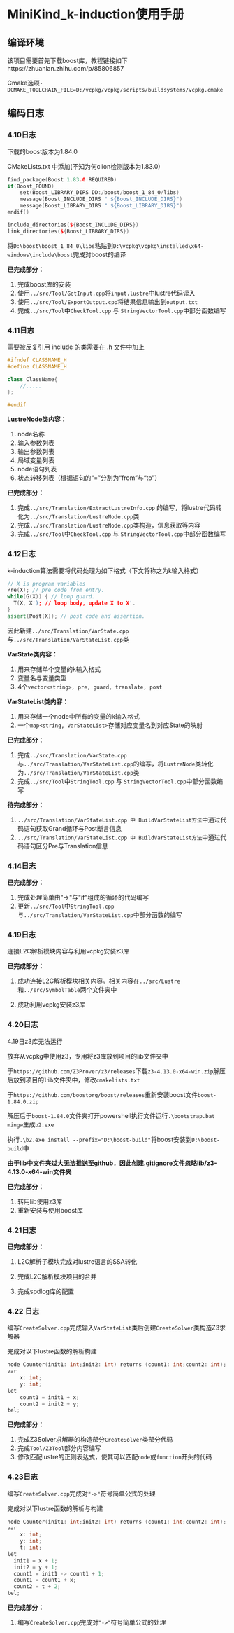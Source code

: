 # MiniKind_k-induction使用手册

## 编译环境

该项目需要首先下载boost库，教程链接如下https://zhuanlan.zhihu.com/p/85806857

Cmake选项`-DCMAKE_TOOLCHAIN_FILE=D:/vcpkg/vcpkg/scripts/buildsystems/vcpkg.cmake`

## 编码日志

### 4.10日志 

下载的boost版本为1.84.0

CMakeLists.txt 中添加(不知为何clion检测版本为1.83.0)

```cpp
find_package(Boost 1.83.0 REQUIRED)
if(Boost_FOUND)
    set(Boost_LIBRARY_DIRS DD:/boost/boost_1_84_0/libs)
    message(Boost_INCLUDE_DIRS " ${Boost_INCLUDE_DIRS}")
    message(Boost_LIBRARY_DIRS " ${Boost_LIBRARY_DIRS}")
endif()

include_directories(${Boost_INCLUDE_DIRS})
link_directories(${Boost_LIBRARY_DIRS})
```

将`D:\boost\boost_1_84_0\libs`粘贴到`D:\vcpkg\vcpkg\installed\x64-windows\include\boost`完成对boost的编译



**已完成部分：**

1. 完成boost库的安装
2. 使用`../src/Tool/GetInput.cpp`将`input.lustre`中lustre代码读入
3. 使用`../src/Tool/ExportOutput.cpp`将结果信息输出到`output.txt`
4. 完成`../src/Tool`中`CheckTool.cpp` 与 `StringVectorTool.cpp`中部分函数编写

### 4.11日志

需要被反复引用 include 的类需要在 .h 文件中加上

```cpp
#ifndef CLASSNAME_H
#define CLASSNAME_H

class ClassName{
    //.....
};

#endif
```

**LustreNode类内容：**

1. node名称
2. 输入参数列表
3. 输出参数列表
4. 局域变量列表
5. node语句列表
6. 状态转移列表（根据语句的“=”分割为“from”与“to”）

**已完成部分：**

1. 完成`../src/Translation/ExtractLustreInfo.cpp` 的编写，将lustre代码转化为`../src/Translation/LustreNode.cpp`类
2. 完成`../src/Translation/LustreNode.cpp`类构造，信息获取等内容
3. 完成`../src/Tool`中`CheckTool.cpp` 与 `StringVectorTool.cpp`中部分函数编写

### 4.12日志

k-induction算法需要将代码处理为如下格式（下文将称之为k输入格式）

```cpp
// X is program variables
Pre(X); // pre code from entry.
while(G(X)) { // loop guard.
  T(X, X'); // loop body, update X to X'.
}
assert(Post(X)); // post code and assertion.
```

因此新建`../src/Translation/VarState.cpp`与`../src/Translation/VarStateList.cpp`类

**VarState类内容：**

1. 用来存储单个变量的k输入格式
2. 变量名与变量类型
3. 4个`vector<string>, pre, guard, translate, post`

**VarStateList类内容：**

1. 用来存储一个node中所有的变量的k输入格式
2. 一个`map<string, VarStateList>`存储对应变量名到对应State的映射

**已完成部分：**

1. 完成`../src/Translation/VarState.cpp`与`../src/Translation/VarStateList.cpp`的编写，将`LustreNode`类转化为`../src/Translation/VarStateList.cpp`类
2. 完成`../src/Tool`中`StringTool.cpp` 与 `StringVectorTool.cpp`中部分函数编写

**待完成部分：**

1. `../src/Translation/VarStateList.cpp 中 BuildVarStateList方法`中通过代码语句获取Grand循环与Post断言信息
2. `../src/Translation/VarStateList.cpp 中 BuildVarStateList方法`中通过代码语句区分Pre与Translation信息

### 4.14日志

**已完成部分：**

1. 完成处理简单由"->"与"if"组成的循环的代码编写
2. 更新`../src/Tool`中`StringTool.cpp` 与`../src/Translation/VarStateList.cpp`中部分函数的编写

### 4.19日志

连接L2C解析模块内容与利用vcpkg安装z3库

**已完成部分：**

1. 成功连接L2C解析模块相关内容。相关内容在`../src/Lustre`和`../src/SymbolTable`两个文件夹中

2. 成功利用vcpkg安装z3库

### 4.20日志

4.19日z3库无法运行

放弃从vcpkg中使用z3，专用将z3库放到项目的lib文件夹中

于`https://github.com/Z3Prover/z3/releases`下载`z3-4.13.0-x64-win.zip`解压后放到项目的`lib`文件夹中，修改`cmakelists.txt`



于`https://github.com/boostorg/boost/releases`重新安装boost文件`boost-1.84.0.zip`

解压后于`boost-1.84.0`文件夹打开powershell执行文件运行`.\bootstrap.bat mingw`生成`b2.exe`

执行`.\b2.exe install --prefix="D:\boost-build"`将boost安装到`D:\boost-build`中



**由于lib中文件夹过大无法推送至github，因此创建.gitignore文件忽略lib/z3-4.13.0-x64-win文件夹**



**已完成部分：**

1. 转用lib使用z3库
2. 重新安装与使用boost库

### 4.21日志

**已完成部分：**

1. L2C解析子模块完成对lustre语言的SSA转化

2. 完成L2C解析模块项目的合并
3. 完成spdlog库的配置

### 4.22 日志

编写`CreateSolver.cpp`完成输入`VarStateList`类后创建`CreateSolver`类构造Z3求解器

完成对以下lustre函数的解析构建

```cpp
node Counter(init1: int;init2: int) returns (count1: int;count2: int);
var
    x: int;
    y: int;
let
    count1 = init1 + x;
    count2 = init2 + y;
tel;
```



**已完成部分：**

1. 完成Z3Solver求解器的构造部分`CreateSolver`类部分代码
2. 完成`Tool/Z3Tool`部分内容编写
3. 修改匹配lustre的正则表达式，使其可以匹配`node`或`function`开头的代码

### 4.23日志

编写`CreateSolver.cpp`完成对`"->"`符号简单公式的处理

完成对以下lustre函数的解析与构建

```cpp
node Counter(init1: int;init2: int) returns (count1: int;count2: int);
var
    x: int;
    y: int;
    t: int;
let
  init1 = x + 1;
  init2 = y + 1;
  count1 = init1 -> count1 + 1;
  count1 = count1 + x;
  count2 = t + 2;
tel;
```

**已完成部分：**

1. 编写`CreateSolver.cpp`完成对`"->"`符号简单公式的处理











